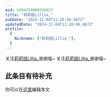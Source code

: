 ```yaml
---
mid: 3494354089936927
title: "莉莉娅Lillia_"
pubDate: "2024-11-04T11:26:46.067Z"
updatedDate: "2024-11-04T11:26:46.067Z"
profile:
  {
    Nickname: ["莉莉娅Lillia_"],
  }
---
```


关注[莉莉娅Lillia_](https://space.bilibili.com/3494354089936927)谢谢喵~ 关注[莉莉娅Lillia_](https://space.bilibili.com/3494354089936927)谢谢喵~

## 此条目有待补充
你可以在[这里](https://github.com/Yuhanawa/VTuber.ICU-Content/edit/master/v/莉莉娅Lillia_/index.md)编辑本文
